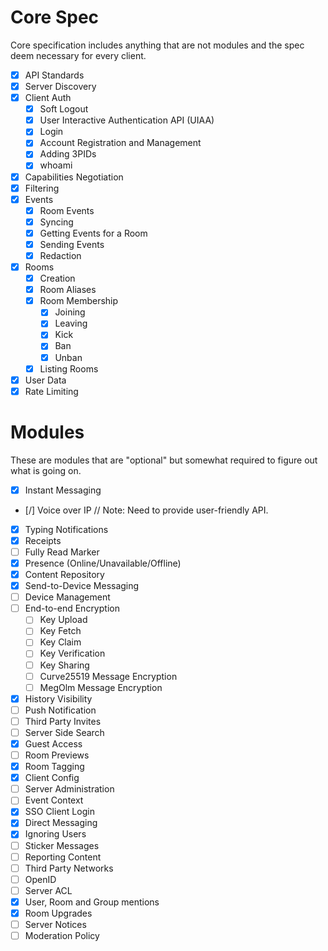 # Core Spec
Core specification includes anything that are not modules and the spec deem necessary for every client.

- [X] API Standards
- [X] Server Discovery
- [X] Client Auth
	- [X] Soft Logout
	- [X] User Interactive Authentication API (UIAA)
	- [X] Login
	- [X] Account Registration and Management
	- [X] Adding 3PIDs
	- [X] whoami
- [X] Capabilities Negotiation
- [X] Filtering
- [X] Events
	- [X] Room Events
	- [X] Syncing
	- [X] Getting Events for a Room
	- [X] Sending Events
	- [X] Redaction
- [X] Rooms
	- [X] Creation
	- [X] Room Aliases
	- [X] Room Membership
		- [X] Joining
		- [X] Leaving
		- [X] Kick
		- [X] Ban
		- [X] Unban
	- [X] Listing Rooms
- [X] User Data
- [X] Rate Limiting

# Modules
These are modules that are "optional" but somewhat required to figure out what is going on.

- [X] Instant Messaging
- [/] Voice over IP
	// Note: Need to provide user-friendly API.
- [X] Typing Notifications
- [X] Receipts
- [ ] Fully Read Marker
- [X] Presence (Online/Unavailable/Offline)
- [X] Content Repository
- [X] Send-to-Device Messaging
- [ ] Device Management
- [ ] End-to-end Encryption
	- [ ] Key Upload
	- [ ] Key Fetch
	- [ ] Key Claim
	- [ ] Key Verification
	- [ ] Key Sharing
	- [ ] Curve25519 Message Encryption
	- [ ] MegOlm Message Encryption
- [X] History Visibility
- [ ] Push Notification
- [ ] Third Party Invites
- [ ] Server Side Search
- [X] Guest Access
- [ ] Room Previews
- [X] Room Tagging
- [X] Client Config
- [ ] Server Administration
- [ ] Event Context
- [X] SSO Client Login
- [X] Direct Messaging
- [X] Ignoring Users
- [ ] Sticker Messages
- [ ] Reporting Content
- [ ] Third Party Networks
- [ ] OpenID
- [ ] Server ACL
- [X] User, Room and Group mentions
- [X] Room Upgrades
- [ ] Server Notices
- [ ] Moderation Policy
